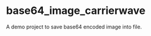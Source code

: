 base64_image_carrierwave
========================

A demo project to save base64 encoded image into file.
